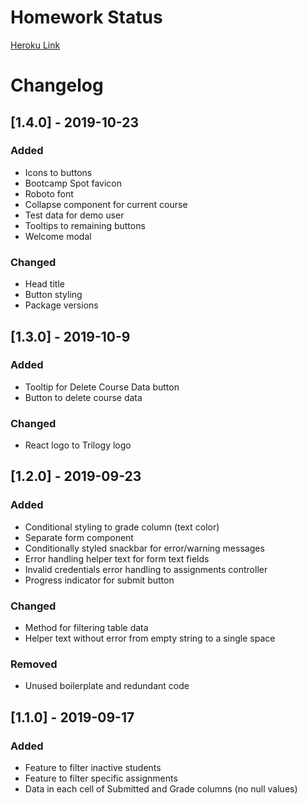 # Homework Status

[Heroku Link](https://hw-status.herokuapp.com/)

# Changelog

## [1.4.0] - 2019-10-23

### Added

- Icons to buttons
- Bootcamp Spot favicon
- Roboto font
- Collapse component for current course
- Test data for demo user
- Tooltips to remaining buttons
- Welcome modal

### Changed

- Head title
- Button styling
- Package versions

## [1.3.0] - 2019-10-9

### Added

- Tooltip for Delete Course Data button
- Button to delete course data

### Changed

- React logo to Trilogy logo

## [1.2.0] - 2019-09-23

### Added

- Conditional styling to grade column (text color)
- Separate form component
- Conditionally styled snackbar for error/warning messages
- Error handling helper text for form text fields
- Invalid credentials error handling to assignments controller
- Progress indicator for submit button

### Changed

- Method for filtering table data
- Helper text without error from empty string to a single space

### Removed

- Unused boilerplate and redundant code

## [1.1.0] - 2019-09-17

### Added

- Feature to filter inactive students
- Feature to filter specific assignments
- Data in each cell of Submitted and Grade columns (no null values)
